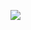 

![](https://s.yimg.com/iu/api/res/1.2/H5jufdpMK9qmxjuR3X6G7g--~B/YXBwaWQ9c2hhcmVkO2ZpPWZpbGw7cT0xMDA7aD02NDt3PTY0/https://s.yimg.com/cv/apiv2/default/soccer/flags/wwc/20190412/usa_300x300.png)